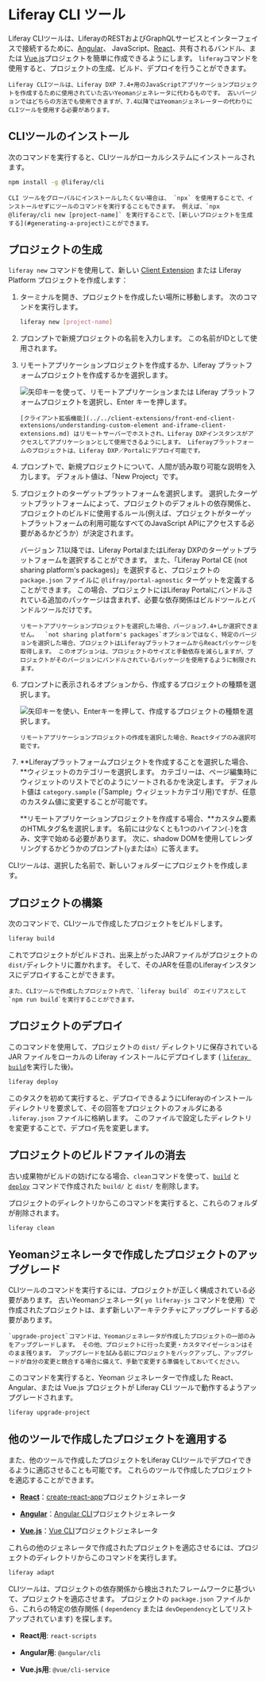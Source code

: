 # Liferay CLI ツール

Liferay CLIツールは、LiferayのRESTおよびGraphQLサービスとインターフェイスで接続するために、[Angular](https://angular.io/)、 JavaScript、[React](https://reactjs.org/)、共有されるバンドル、または [Vue.js](https://vuejs.org/)プロジェクトを簡単に作成できるようにします。 `liferay`コマンドを使用すると、プロジェクトの生成、ビルド、デプロイを行うことができます。

```{note}
Liferay CLIツールは、Liferay DXP 7.4+用のJavaScriptアプリケーションプロジェクトを作成するために使用されていた古いYeomanジェネレータに代わるものです。 古いバージョンではどちらの方法でも使用できますが、7.4以降ではYeomanジェネレーターの代わりにCLIツールを使用する必要があります。
```

## CLIツールのインストール

次のコマンドを実行すると、CLIツールがローカルシステムにインストールされます。

```bash
npm install -g @liferay/cli
```

```{note}
CLI ツールをグローバルにインストールしたくない場合は、 `npx` を使用することで、インストールせずにツールのコマンドを実行することもできます。 例えば、`npx @liferay/cli new [project-name]` を実行することで、[新しいプロジェクトを生成する](#generating-a-project)ことができます。
```

## プロジェクトの生成

`liferay new` コマンドを使用して、新しい [Client Extension](../../client-extensions/front-end-client-extensions/understanding-custom-element-and-iframe-client-extensions.md) または Liferay Platform プロジェクトを作成します：

1. ターミナルを開き、プロジェクトを作成したい場所に移動します。 次のコマンドを実行します。

    ```bash
    liferay new [project-name]
    ```

1. プロンプトで新規プロジェクトの名前を入力します。 この名前がIDとして使用されます。

1. リモートアプリケーションプロジェクトを作成するか、Liferay プラットフォームプロジェクトを作成するかを選択します。

   ![矢印キーを使って、リモートアプリケーションまたは Liferay プラットフォームプロジェクトを選択し、Enter キーを押します。](./liferay-cli-tool/images/01.png)

   ```{note}
   [クライアント拡張機能](../../client-extensions/front-end-client-extensions/understanding-custom-element and-iframe-client-extensions.md) はリモートサーバーでホストされ、Liferay DXPインスタンスがアクセスしてアプリケーションとして使用できるようにします。 Liferayプラットフォームのプロジェクトは、Liferay DXP／Portalにデプロイ可能です。
   ```

1. プロンプトで、新規プロジェクトについて、人間が読み取り可能な説明を入力します。 デフォルト値は、「New Project」です。

1. プロジェクトのターゲットプラットフォームを選択します。 選択したターゲットプラットフォームによって、プロジェクトのデフォルトの依存関係と、プロジェクトのビルドに使用するルール(例えば、プロジェクトがターゲットプラットフォームの利用可能なすべてのJavaScript APIにアクセスする必要があるかどうか）が決定されます。

   バージョン 7.1以降では、Liferay PortalまたはLiferay DXPのターゲットプラットフォームを選択することができます。 また、「Liferay Portal CE (not sharing platform's packages)」を選択すると、プロジェクトの `package.json` ファイルに `@lifray/portal-agnostic` ターゲットを定義することができます。 この場合、プロジェクトにはLiferay Portalにバンドルされている追加のパッケージは含まれず、必要な依存関係はビルドツールとバンドルツールだけです。

   ```{note}
   リモートアプリケーションプロジェクトを選択した場合、バージョン7.4+しか選択できません。  `not sharing platform's packages`オプションではなく、特定のバージョンを選択した場合、プロジェクトはLiferayプラットフォームからReactパッケージを取得します。 このオプションは、プロジェクトのサイズと手動依存を減らしますが、プロジェクトがそのバージョンにバンドルされているパッケージを使用するように制限されます。
   ```

1. プロンプトに表示されるオプションから、作成するプロジェクトの種類を選択します。

    ![矢印キーを使い、Enterキーを押して、作成するプロジェクトの種類を選択します。](./liferay-cli-tool/images/02.png)

    ```{note}
    リモートアプリケーションプロジェクトの作成を選択した場合、Reactタイプのみ選択可能です。
    ```

1. **Liferayプラットフォームプロジェクトを作成することを選択した場合、**ウィジェットのカテゴリーを選択します。 カテゴリーは、ページ編集時にウィジェットのリストでどのようにソートされるかを決定します。 デフォルト値は `category.sample` (「Sample」ウィジェットカテゴリ用)ですが、任意のカスタム値に変更することが可能です。

    **リモートアプリケーションプロジェクトを作成する場合、**カスタム要素のHTMLタグ名を選択します。 名前には少なくとも1つのハイフン(`-`)を含み、文字で始める必要があります。 次に、shadow DOMを使用してレンダリングするかどうかのプロンプト(`y`または`n`）に答えます。

CLIツールは、選択した名前で、新しいフォルダーにプロジェクトを作成します。

## プロジェクトの構築

次のコマンドで、CLIツールで作成したプロジェクトをビルドします。

```bash
liferay build
```

これでプロジェクトがビルドされ、出来上がったJARファイルがプロジェクトの`dist/`ディレクトリに置かれます。 そして、そのJARを任意のLiferayインスタンスにデプロイすることができます。

```{note}
また、CLIツールで作成したプロジェクト内で、`liferay build` のエイリアスとして`npm run build`を実行することができます。
```

## プロジェクトのデプロイ

このコマンドを使用して、プロジェクトの `dist/` ディレクトリに保存されている JAR ファイルをローカルの Liferay インストールにデプロイします ( [`liferay build`](#building-a-project)を実行した後)。

```bash
liferay deploy
```

このタスクを初めて実行すると、デプロイできるようにLiferayのインストールディレクトリを要求して、その回答をプロジェクトのフォルダにある `.liferay.json` ファイルに格納します。 このファイルで設定したディレクトリを変更することで、デプロイ先を変更します。

## プロジェクトのビルドファイルの消去

古い成果物がビルドの妨げになる場合、`clean`コマンドを使って、[`build`](#building-a-project) と [`deploy`](#deploying-a-project) コマンドで作成された `build/` と `dist/` を削除します。

プロジェクトのディレクトリからこのコマンドを実行すると、これらのフォルダが削除されます。

```bash
liferay clean
```

## Yeomanジェネレータで作成したプロジェクトのアップグレード

CLIツールのコマンドを実行するには、プロジェクトが正しく構成されている必要があります。 古いYeomanジェネレータ( `yo liferay-js` コマンドを使用）で作成されたプロジェクトは、まず新しいアーキテクチャにアップグレードする必要があります。

```{warning}
`upgrade-project`コマンドは、Yeomanジェネレータが作成したプロジェクトの一部のみをアップグレードします。 その他、プロジェクトに行った変更・カスタマイゼーションはそのまま残ります。 アップグレードを試みる前にプロジェクトをバックアップし、アップグレードが自分の変更と競合する場合に備えて、手動で変更する準備をしておいてください。
```

このコマンドを実行すると、Yeoman ジェネレーターで作成した React、Angular、または Vue.js プロジェクトが Liferay CLI ツールで動作するようアップグレードされます。

```bash
liferay upgrade-project
```

## 他のツールで作成したプロジェクトを適用する

また、他のツールで作成したプロジェクトをLiferay CLIツールでデプロイできるように適応させることも可能です。 これらのツールで作成したプロジェクトを適応することができます。

* [**React**](https://reactjs.org/)：[create-react-app](https://reactjs.org/)プロジェクトジェネレータ

* [**Angular**](https://angular.io/)：[Angular CLI](https://cli.angular.io/)プロジェクトジェネレータ

* [**Vue.js**](https://vuejs.org/)：[Vue CLI](https://cli.vuejs.org/)プロジェクトジェネレータ

これらの他のジェネレータで作成されたプロジェクトを適応させるには、プロジェクトのディレクトリからこのコマンドを実行します。

```bash
liferay adapt
```

CLIツールは、プロジェクトの依存関係から検出されたフレームワークに基づいて、プロジェクトを適応させます。 プロジェクトの `package.json` ファイルから、これらの特定の依存関係 ( `dependency` または `devDependency`としてリストアップされています) を探します。

* **React用**: `react-scripts`

* **Angular用**: `@angular/cli`

* **Vue.js用**: `@vue/cli-service`
